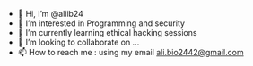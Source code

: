 - 👋 Hi, I’m @aliib24
- 👀 I’m interested in Programming and security
- 🌱 I’m currently learning ethical hacking sessions
- 💞️ I’m looking to collaborate on ...
- 📫 How to reach me : using my email ali.bio2442@gmail.com

<!---
aliib24/aliib24 is a ✨ special ✨ repository because its `README.md` (this file) appears on your GitHub profile.
You can click the Preview link to take a look at your changes.
--->
